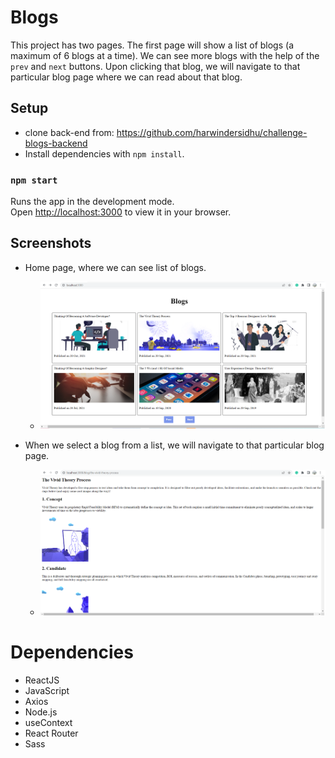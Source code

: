 # Blogs

This project has two pages. The first page will show a list of blogs (a maximum of 6 blogs at a time). We can see more blogs with the help of the `prev` and `next` buttons. Upon clicking that blog, we will navigate to that particular blog page where we can read about that blog.

## Setup

- clone back-end from: <https://github.com/harwindersidhu/challenge-blogs-backend>
- Install dependencies with `npm install`.

### `npm start`

Runs the app in the development mode.\
Open [http://localhost:3000](http://localhost:3000) to view it in your browser.

## Screenshots

- Home page, where we can see list of blogs.

  - !["home"](./docs/home.png)

- When we select a blog from a list, we will navigate to that particular blog page.
  - !["blog"](./docs/blog.png)

# Dependencies

- ReactJS
- JavaScript
- Axios
- Node.js
- useContext
- React Router
- Sass
